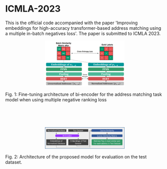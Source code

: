 # ICMLA-2023

This is the official code accompanied with the paper 'Improving embeddings for high-accuracy transformer-based address matching using a multiple in-batch negatives loss'.  The paper is submitted to ICMLA 2023.

<p align="center">
  <img src="fine_tuning.jpg" alt="Alt text" title="Optional title" width="50%" height="50%">
</p>

Fig. 1: Fine-tuning architecture of bi-encoder for the address matching task model when using multiple negative ranking loss


<br>
<br>
<br>


<p align="center">
  <img src="inference.png" alt="Alt text" title="Optional title" width="50%" height="50%">
</p>


Fig. 2: Architecture of the proposed model for evaluation on the test dataset.

